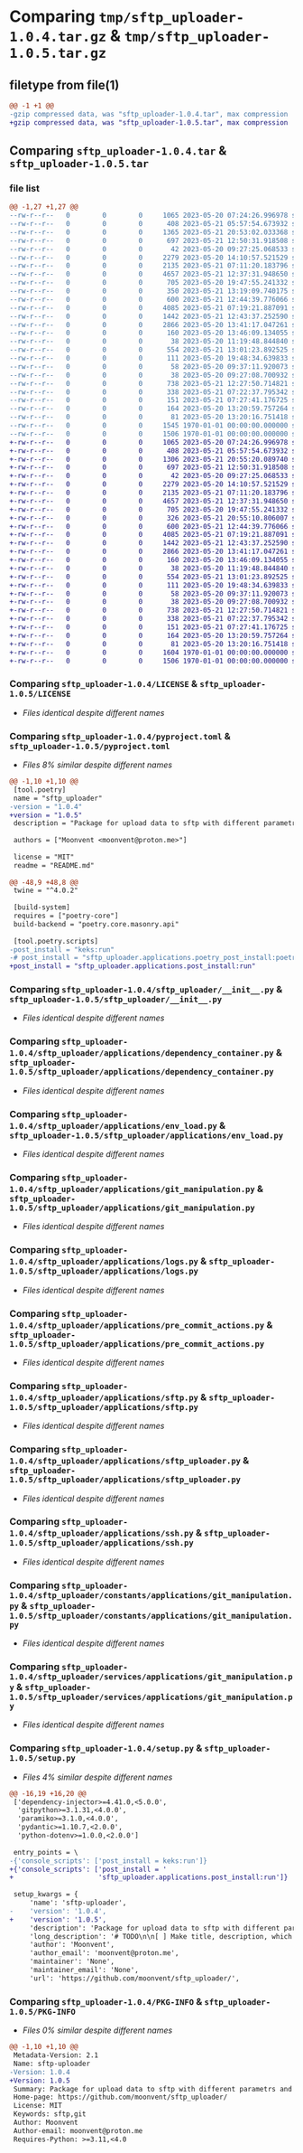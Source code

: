 # Comparing `tmp/sftp_uploader-1.0.4.tar.gz` & `tmp/sftp_uploader-1.0.5.tar.gz`

## filetype from file(1)

```diff
@@ -1 +1 @@
-gzip compressed data, was "sftp_uploader-1.0.4.tar", max compression
+gzip compressed data, was "sftp_uploader-1.0.5.tar", max compression
```

## Comparing `sftp_uploader-1.0.4.tar` & `sftp_uploader-1.0.5.tar`

### file list

```diff
@@ -1,27 +1,27 @@
--rw-r--r--   0        0        0     1065 2023-05-20 07:24:26.996978 sftp_uploader-1.0.4/LICENSE
--rw-r--r--   0        0        0      408 2023-05-21 05:57:54.673932 sftp_uploader-1.0.4/README.md
--rw-r--r--   0        0        0     1365 2023-05-21 20:53:02.033368 sftp_uploader-1.0.4/pyproject.toml
--rw-r--r--   0        0        0      697 2023-05-21 12:50:31.918508 sftp_uploader-1.0.4/sftp_uploader/__init__.py
--rw-r--r--   0        0        0       42 2023-05-20 09:27:25.068533 sftp_uploader-1.0.4/sftp_uploader/applications/__init__.py
--rw-r--r--   0        0        0     2279 2023-05-20 14:10:57.521529 sftp_uploader-1.0.4/sftp_uploader/applications/dependency_container.py
--rw-r--r--   0        0        0     2135 2023-05-21 07:11:20.183796 sftp_uploader-1.0.4/sftp_uploader/applications/env_load.py
--rw-r--r--   0        0        0     4657 2023-05-21 12:37:31.948650 sftp_uploader-1.0.4/sftp_uploader/applications/git_manipulation.py
--rw-r--r--   0        0        0      705 2023-05-20 19:47:55.241332 sftp_uploader-1.0.4/sftp_uploader/applications/logs.py
--rw-r--r--   0        0        0      350 2023-05-21 13:19:09.740175 sftp_uploader-1.0.4/sftp_uploader/applications/poetry_post_install.py
--rw-r--r--   0        0        0      600 2023-05-21 12:44:39.776066 sftp_uploader-1.0.4/sftp_uploader/applications/pre_commit_actions.py
--rw-r--r--   0        0        0     4085 2023-05-21 07:19:21.887091 sftp_uploader-1.0.4/sftp_uploader/applications/sftp.py
--rw-r--r--   0        0        0     1442 2023-05-21 12:43:37.252590 sftp_uploader-1.0.4/sftp_uploader/applications/sftp_uploader.py
--rw-r--r--   0        0        0     2866 2023-05-20 13:41:17.047261 sftp_uploader-1.0.4/sftp_uploader/applications/ssh.py
--rw-r--r--   0        0        0      160 2023-05-20 13:46:09.134055 sftp_uploader-1.0.4/sftp_uploader/constants/applications/dependency_container.py
--rw-r--r--   0        0        0       38 2023-05-20 11:19:48.844840 sftp_uploader-1.0.4/sftp_uploader/constants/applications/env_load.py
--rw-r--r--   0        0        0      554 2023-05-21 13:01:23.892525 sftp_uploader-1.0.4/sftp_uploader/constants/applications/git_manipulation.py
--rw-r--r--   0        0        0      111 2023-05-20 19:48:34.639833 sftp_uploader-1.0.4/sftp_uploader/constants/applications/logs.py
--rw-r--r--   0        0        0       58 2023-05-20 09:37:11.920073 sftp_uploader-1.0.4/sftp_uploader/constants/applications/ssh.py
--rw-r--r--   0        0        0       38 2023-05-20 09:27:08.700932 sftp_uploader-1.0.4/sftp_uploader/services/__init__.py
--rw-r--r--   0        0        0      738 2023-05-21 12:27:50.714821 sftp_uploader-1.0.4/sftp_uploader/services/applications/git_manipulation.py
--rw-r--r--   0        0        0      338 2023-05-21 07:22:37.795342 sftp_uploader-1.0.4/sftp_uploader/services/applications/sftp_uploader.py
--rw-r--r--   0        0        0      151 2023-05-21 07:27:41.176725 sftp_uploader-1.0.4/sftp_uploader/services/exceptions/pre_commit_actions.py
--rw-r--r--   0        0        0      164 2023-05-20 13:20:59.757264 sftp_uploader-1.0.4/sftp_uploader/services/exceptions/sftp.py
--rw-r--r--   0        0        0       81 2023-05-20 13:20:16.751418 sftp_uploader-1.0.4/sftp_uploader/services/exceptions/ssh.py
--rw-r--r--   0        0        0     1545 1970-01-01 00:00:00.000000 sftp_uploader-1.0.4/setup.py
--rw-r--r--   0        0        0     1506 1970-01-01 00:00:00.000000 sftp_uploader-1.0.4/PKG-INFO
+-rw-r--r--   0        0        0     1065 2023-05-20 07:24:26.996978 sftp_uploader-1.0.5/LICENSE
+-rw-r--r--   0        0        0      408 2023-05-21 05:57:54.673932 sftp_uploader-1.0.5/README.md
+-rw-r--r--   0        0        0     1306 2023-05-21 20:55:20.089740 sftp_uploader-1.0.5/pyproject.toml
+-rw-r--r--   0        0        0      697 2023-05-21 12:50:31.918508 sftp_uploader-1.0.5/sftp_uploader/__init__.py
+-rw-r--r--   0        0        0       42 2023-05-20 09:27:25.068533 sftp_uploader-1.0.5/sftp_uploader/applications/__init__.py
+-rw-r--r--   0        0        0     2279 2023-05-20 14:10:57.521529 sftp_uploader-1.0.5/sftp_uploader/applications/dependency_container.py
+-rw-r--r--   0        0        0     2135 2023-05-21 07:11:20.183796 sftp_uploader-1.0.5/sftp_uploader/applications/env_load.py
+-rw-r--r--   0        0        0     4657 2023-05-21 12:37:31.948650 sftp_uploader-1.0.5/sftp_uploader/applications/git_manipulation.py
+-rw-r--r--   0        0        0      705 2023-05-20 19:47:55.241332 sftp_uploader-1.0.5/sftp_uploader/applications/logs.py
+-rw-r--r--   0        0        0      326 2023-05-21 20:55:10.806007 sftp_uploader-1.0.5/sftp_uploader/applications/post_install.py
+-rw-r--r--   0        0        0      600 2023-05-21 12:44:39.776066 sftp_uploader-1.0.5/sftp_uploader/applications/pre_commit_actions.py
+-rw-r--r--   0        0        0     4085 2023-05-21 07:19:21.887091 sftp_uploader-1.0.5/sftp_uploader/applications/sftp.py
+-rw-r--r--   0        0        0     1442 2023-05-21 12:43:37.252590 sftp_uploader-1.0.5/sftp_uploader/applications/sftp_uploader.py
+-rw-r--r--   0        0        0     2866 2023-05-20 13:41:17.047261 sftp_uploader-1.0.5/sftp_uploader/applications/ssh.py
+-rw-r--r--   0        0        0      160 2023-05-20 13:46:09.134055 sftp_uploader-1.0.5/sftp_uploader/constants/applications/dependency_container.py
+-rw-r--r--   0        0        0       38 2023-05-20 11:19:48.844840 sftp_uploader-1.0.5/sftp_uploader/constants/applications/env_load.py
+-rw-r--r--   0        0        0      554 2023-05-21 13:01:23.892525 sftp_uploader-1.0.5/sftp_uploader/constants/applications/git_manipulation.py
+-rw-r--r--   0        0        0      111 2023-05-20 19:48:34.639833 sftp_uploader-1.0.5/sftp_uploader/constants/applications/logs.py
+-rw-r--r--   0        0        0       58 2023-05-20 09:37:11.920073 sftp_uploader-1.0.5/sftp_uploader/constants/applications/ssh.py
+-rw-r--r--   0        0        0       38 2023-05-20 09:27:08.700932 sftp_uploader-1.0.5/sftp_uploader/services/__init__.py
+-rw-r--r--   0        0        0      738 2023-05-21 12:27:50.714821 sftp_uploader-1.0.5/sftp_uploader/services/applications/git_manipulation.py
+-rw-r--r--   0        0        0      338 2023-05-21 07:22:37.795342 sftp_uploader-1.0.5/sftp_uploader/services/applications/sftp_uploader.py
+-rw-r--r--   0        0        0      151 2023-05-21 07:27:41.176725 sftp_uploader-1.0.5/sftp_uploader/services/exceptions/pre_commit_actions.py
+-rw-r--r--   0        0        0      164 2023-05-20 13:20:59.757264 sftp_uploader-1.0.5/sftp_uploader/services/exceptions/sftp.py
+-rw-r--r--   0        0        0       81 2023-05-20 13:20:16.751418 sftp_uploader-1.0.5/sftp_uploader/services/exceptions/ssh.py
+-rw-r--r--   0        0        0     1604 1970-01-01 00:00:00.000000 sftp_uploader-1.0.5/setup.py
+-rw-r--r--   0        0        0     1506 1970-01-01 00:00:00.000000 sftp_uploader-1.0.5/PKG-INFO
```

### Comparing `sftp_uploader-1.0.4/LICENSE` & `sftp_uploader-1.0.5/LICENSE`

 * *Files identical despite different names*

### Comparing `sftp_uploader-1.0.4/pyproject.toml` & `sftp_uploader-1.0.5/pyproject.toml`

 * *Files 8% similar despite different names*

```diff
@@ -1,10 +1,10 @@
 [tool.poetry]
 name = "sftp_uploader"
-version = "1.0.4"
+version = "1.0.5"
 description = "Package for upload data to sftp with different parametrs and with different methods"
 
 authors = ["Moonvent <moonvent@proton.me>"]
 
 license = "MIT"
 readme = "README.md"
 
@@ -48,9 +48,8 @@
 twine = "^4.0.2"
 
 [build-system]
 requires = ["poetry-core"]
 build-backend = "poetry.core.masonry.api"
 
 [tool.poetry.scripts]
-post_install = "keks:run"
-# post_install = "sftp_uploader.applications.poetry_post_install:poetry_post_install_actions"
+post_install = "sftp_uploader.applications.post_install:run"
```

### Comparing `sftp_uploader-1.0.4/sftp_uploader/__init__.py` & `sftp_uploader-1.0.5/sftp_uploader/__init__.py`

 * *Files identical despite different names*

### Comparing `sftp_uploader-1.0.4/sftp_uploader/applications/dependency_container.py` & `sftp_uploader-1.0.5/sftp_uploader/applications/dependency_container.py`

 * *Files identical despite different names*

### Comparing `sftp_uploader-1.0.4/sftp_uploader/applications/env_load.py` & `sftp_uploader-1.0.5/sftp_uploader/applications/env_load.py`

 * *Files identical despite different names*

### Comparing `sftp_uploader-1.0.4/sftp_uploader/applications/git_manipulation.py` & `sftp_uploader-1.0.5/sftp_uploader/applications/git_manipulation.py`

 * *Files identical despite different names*

### Comparing `sftp_uploader-1.0.4/sftp_uploader/applications/logs.py` & `sftp_uploader-1.0.5/sftp_uploader/applications/logs.py`

 * *Files identical despite different names*

### Comparing `sftp_uploader-1.0.4/sftp_uploader/applications/pre_commit_actions.py` & `sftp_uploader-1.0.5/sftp_uploader/applications/pre_commit_actions.py`

 * *Files identical despite different names*

### Comparing `sftp_uploader-1.0.4/sftp_uploader/applications/sftp.py` & `sftp_uploader-1.0.5/sftp_uploader/applications/sftp.py`

 * *Files identical despite different names*

### Comparing `sftp_uploader-1.0.4/sftp_uploader/applications/sftp_uploader.py` & `sftp_uploader-1.0.5/sftp_uploader/applications/sftp_uploader.py`

 * *Files identical despite different names*

### Comparing `sftp_uploader-1.0.4/sftp_uploader/applications/ssh.py` & `sftp_uploader-1.0.5/sftp_uploader/applications/ssh.py`

 * *Files identical despite different names*

### Comparing `sftp_uploader-1.0.4/sftp_uploader/constants/applications/git_manipulation.py` & `sftp_uploader-1.0.5/sftp_uploader/constants/applications/git_manipulation.py`

 * *Files identical despite different names*

### Comparing `sftp_uploader-1.0.4/sftp_uploader/services/applications/git_manipulation.py` & `sftp_uploader-1.0.5/sftp_uploader/services/applications/git_manipulation.py`

 * *Files identical despite different names*

### Comparing `sftp_uploader-1.0.4/setup.py` & `sftp_uploader-1.0.5/setup.py`

 * *Files 4% similar despite different names*

```diff
@@ -16,19 +16,20 @@
 ['dependency-injector>=4.41.0,<5.0.0',
  'gitpython>=3.1.31,<4.0.0',
  'paramiko>=3.1.0,<4.0.0',
  'pydantic>=1.10.7,<2.0.0',
  'python-dotenv>=1.0.0,<2.0.0']
 
 entry_points = \
-{'console_scripts': ['post_install = keks:run']}
+{'console_scripts': ['post_install = '
+                     'sftp_uploader.applications.post_install:run']}
 
 setup_kwargs = {
     'name': 'sftp-uploader',
-    'version': '1.0.4',
+    'version': '1.0.5',
     'description': 'Package for upload data to sftp with different parametrs and with different methods',
     'long_description': '# TODO\n\n[ ] Make title, description, which problem is solve, metter of this project description\n\n[ ] Add more [classifiers](https://pypi.org/classifiers/)\n\n[ ] Add tests\n\n[ ] Add additional links to project conf\n\n[ ] Add poetry scripts and pre-commit scripts\n\n[ ] Add poetry post install, if git exists andd to gitignore and setup pre commit hook, and setup config module, if not exists, create and setup it\n',
     'author': 'Moonvent',
     'author_email': 'moonvent@proton.me',
     'maintainer': 'None',
     'maintainer_email': 'None',
     'url': 'https://github.com/moonvent/sftp_uploader/',
```

### Comparing `sftp_uploader-1.0.4/PKG-INFO` & `sftp_uploader-1.0.5/PKG-INFO`

 * *Files 0% similar despite different names*

```diff
@@ -1,10 +1,10 @@
 Metadata-Version: 2.1
 Name: sftp-uploader
-Version: 1.0.4
+Version: 1.0.5
 Summary: Package for upload data to sftp with different parametrs and with different methods
 Home-page: https://github.com/moonvent/sftp_uploader/
 License: MIT
 Keywords: sftp,git
 Author: Moonvent
 Author-email: moonvent@proton.me
 Requires-Python: >=3.11,<4.0
```

